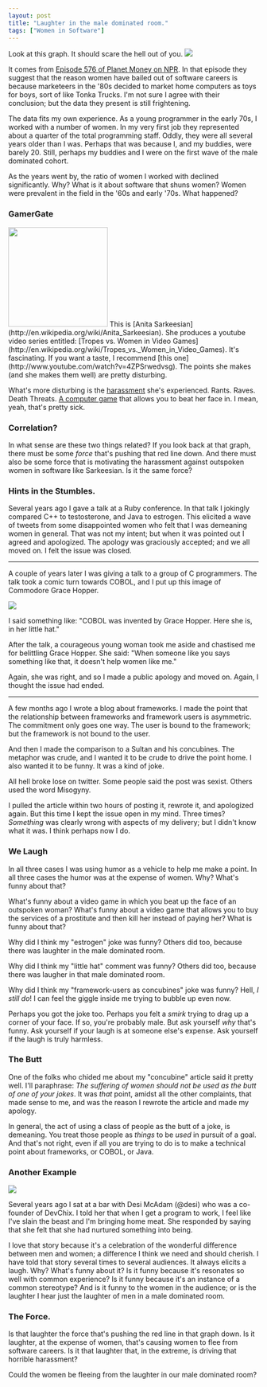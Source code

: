```yaml
---
layout: post
title: "Laughter in the male dominated room."
tags: ["Women in Software"]
---
```

Look at this graph.  It should scare the hell out of you.
<img src='/uncle-bob/images/womenMajors.jpg'>

It comes from [Episode 576 of Planet Money on NPR](http://www.npr.org/blogs/money/2014/10/17/356944145/episode-576-when-women-stopped-coding).  In that episode they suggest that the reason women have bailed out of software careers is because marketeers in the '80s decided to market home computers as toys for boys, sort of like Tonka Trucks.  I'm not sure I agree with their conclusion; but the data they present is still frightening.

The data fits my own experience.  As a young programmer in the early 70s, I worked with a number of women. In my very first job they represented about a quarter of the total programming staff.  Oddly, they were all several years older than I was.  Perhaps that was because I, and my buddies, were barely 20.  Still, perhaps my buddies and I were on the first wave of the male dominated cohort.  

As the years went by, the ratio of women I worked with declined significantly.  Why?  What is it about software that shuns women?  Women were prevalent in the field in the '60s and early '70s.  What happened?

### GamerGate
<img src="http://upload.wikimedia.org/wikipedia/commons/thumb/4/46/Anita_Sarkeesian_2013.jpg/1200px-Anita_Sarkeesian_2013.jpg" width="200">  
This is [Anita Sarkeesian](http://en.wikipedia.org/wiki/Anita_Sarkeesian).  She produces a youtube video series entitled: [Tropes vs. Women in Video Games](http://en.wikipedia.org/wiki/Tropes_vs._Women_in_Video_Games).  It's fascinating.  If you want a taste, I recommend [this one](http://www.youtube.com/watch?v=4ZPSrwedvsg).  The points she makes (and she makes them well) are pretty disturbing.  

What's more disturbing is the  [harassment](http://en.wikipedia.org/wiki/Anita_Sarkeesian#Kickstarter_campaign_and_subsequent_harassment) she's experienced.  Rants. Raves.  Death Threats.  [A computer game](http://www.destructoid.com/new-game-invites-players-to-beat-up-anita-sarkeesian-230831.phtml) that allows you to beat her face in.  I mean, yeah, that's pretty sick.

### Correlation?
In what sense are these two things related? If you look back at that graph, there must be some _force_ that's pushing that red line down.  And there must also be some force that is motivating the harassment against outspoken women in software like Sarkeesian.  Is it the same force?

### Hints in the Stumbles.
Several years ago I gave a talk at a Ruby conference.  In that talk I jokingly compared C++ to testosterone, and Java to estrogen.  This elicited a wave of tweets from some disappointed women who felt that I was demeaning women in general.  That was not my intent; but when it was pointed out I agreed and apologized.  The apology was graciously accepted; and we all moved on.  I felt the issue was closed.

----

A couple of years later I was giving a talk to a group of C programmers.  The talk took a comic turn towards COBOL, and I put up this image of Commodore Grace Hopper.  

<img src='http://giantsofscience.weebly.com/uploads/1/5/4/6/15469068/739529395.jpg?211'>

I said something like: "COBOL was invented by Grace Hopper.  Here she is, in her little hat."

After the talk, a courageous young woman took me aside and chastised me for belittling Grace Hopper.  She said: "When someone like you says something like that, it doesn't help women like me."

Again, she was right, and so I made a public apology and moved on.  Again, I thought the issue had ended.

----

A few months ago I wrote a blog about frameworks.  I made the point that the relationship between frameworks and framework users is asymmetric.  The commitment only goes one way.  The user is bound to the framework; but the framework is not bound to the user.  

And then I made the comparison to a Sultan and his concubines.  The metaphor was crude, and I wanted it to be crude to drive the point home.  I also wanted it to be funny.  It was a kind of joke.

All hell broke lose on twitter.  Some people said the post was sexist.  Others used the word Misogyny.

I pulled the article within two hours of posting it, rewrote it, and apologized again.  But this time I kept the issue open in my mind.  Three times?  _Something_ was clearly wrong with aspects of my delivery; but I didn't know what it was.  I think perhaps now I do.

### We Laugh
In all three cases I was using humor as a vehicle to help me make a point.  In all three cases the humor was at the expense of women.  Why?  What's funny about that?  

What's funny about a video game in which you beat up the face of an outspoken woman?  What's funny about a video game that allows you to buy the services of a prostitute and then kill her instead of paying her?  What is funny about that?

Why did I think my "estrogen" joke was funny?  Others did too, because there was laughter in the male dominated room.  

Why did I think my "little hat" comment was funny?  Others did too, because there was laugher in that male dominated room.

Why did I think my "framework-users as concubines" joke was funny?  Hell, _I still do_!  I can feel the giggle inside me trying to bubble up even now. 

Perhaps you got the joke too.  Perhaps you felt a _smirk_ trying to drag up a corner of your face.  If so, you're probably male.  But ask yourself _why_ that's funny.  Ask yourself if your laugh is at someone else's expense.  Ask yourself if the laugh is truly harmless.

### The Butt
One of the folks who chided me about my "concubine" article said it pretty well.  I'll paraphrase: _The suffering of women should not be used as the butt of one of your jokes_.  It was _that_ point, amidst all the other complaints, that made sense to me, and was the reason I rewrote the article and made my apology.

In general, the act of using a class of people as the butt of a joke, is demeaning.  You treat those people as _things_ to be _used_ in pursuit of a goal.  And that's not right, even if all you are trying to do is to make a technical point about frameworks, or COBOL, or Java.

### Another Example
<img src="https://media.licdn.com/mpr/mpr/shrink_200_200/p/7/005/084/194/1fec0cb.jpg">

Several years ago I sat at a bar with Desi McAdam (@desi) who was a co-founder of DevChix.  I told her that when I get a program to work, I feel like I've slain the beast and I'm bringing home meat.  She responded by saying that she felt that she had nurtured something into being.  

I love that story because it's a celebration of the wonderful difference between men and women; a difference I think we need and should cherish.  I have told that story several times to several audiences.  It always elicits a laugh.  Why?  What's funny about it?  Is it funny because it's resonates so well with common experience?  Is it funny because it's an instance of a common stereotype?  And is it funny to the women in the audience; or is the laughter I hear just the laughter of men in a male dominated room.

### The Force.
Is that laughter the force that's pushing the red line in that graph down.  Is it laughter, at the expense of women, that's causing women to flee from software careers.  Is it that laughter that, in the extreme, is driving that horrible harassment?

Could the women be fleeing from the laughter in our male dominated room?